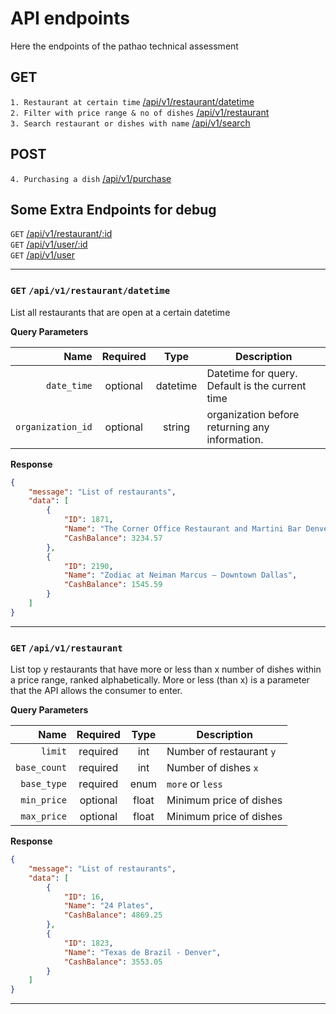 # API endpoints

Here the endpoints of the pathao technical assessment

## GET
`1. Restaurant at certain time` [/api/v1/restaurant/datetime](#) <br/>
`2. Filter with price range & no of dishes` [/api/v1/restaurant](#) <br/>
`3. Search restaurant or dishes with name` [/api/v1/search](#) <br/>

## POST
`4. Purchasing a dish` [/api/v1/purchase](#) <br/>

## Some Extra Endpoints for debug
`GET` [/api/v1/restaurant/:id](#) <br/>
`GET` [/api/v1/user/:id](#) <br/>
`GET` [/api/v1/user](#) <br/>

___

### `GET` `/api/v1/restaurant/datetime`
List all restaurants that are open at a certain datetime 

**Query Parameters**

|          Name | Required |  Type   | Description                                                                      |
| -------------:|:--------:|:-------:| -------------------------------------------------------------------------------- |
| `date_time` | optional | datetime  |  Datetime for query. Default is the current time  |
| `organization_id` | optional | string  |  organization before returning any information.    |


**Response**

```json
{
	"message": "List of restaurants",
	"data": [
		{
			"ID": 1871,
			"Name": "The Corner Office Restaurant and Martini Bar Denver",
			"CashBalance": 3234.57
		},
		{
			"ID": 2190,
			"Name": "Zodiac at Neiman Marcus – Downtown Dallas",
			"CashBalance": 1545.59
		}
	]
}
```
___

### `GET` `/api/v1/restaurant`
List top y restaurants that have more or less than x number of dishes within a price range, ranked alphabetically. More or less (than x) is a parameter that the API allows the consumer to enter.

**Query Parameters**

|          Name | Required |  Type   | Description                                                                      |
| -------------:|:--------:|:-------:| -------------------------------------------------------------------------------- |
| `limit`       | required | int    |  Number of restaurant `y`  |
| `base_count`  | required | int    |  Number of dishes `x`  |
| `base_type`   | required | enum   |  `more` or `less`  |
| `min_price`   | optional | float  |  Minimum price of dishes  |
| `max_price`   | optional | float  |  Minimum price of dishes  |


**Response**

```json
{
	"message": "List of restaurants",
	"data": [
		{
			"ID": 16,
			"Name": "24 Plates",
			"CashBalance": 4869.25
		},
		{
			"ID": 1823,
			"Name": "Texas de Brazil - Denver",
			"CashBalance": 3553.05
		}
	]
}
```
___
